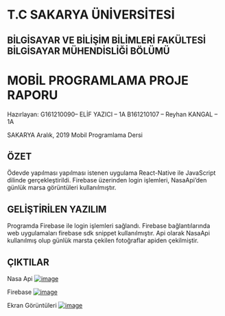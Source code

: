  # T.C SAKARYA ÜNİVERSİTESİ

## BİLGİSAYAR VE BİLİŞİM BİLİMLERİ FAKÜLTESİ BİLGİSAYAR MÜHENDİSLİĞİ BÖLÜMÜ
 # MOBİL PROGRAMLAMA PROJE RAPORU


Hazırlayan:
G161210090– ELİF YAZICI – 1A
B161210107 – Reyhan KANGAL – 1A

SAKARYA
Aralık, 2019
Mobil Programlama Dersi
                             
## ÖZET

Ödevde yapılması yapılması istenen uygulama React-Native ile JavaScript dilinde gerçekleştirildi. Firebase üzerinden login işlemleri, NasaApi’den günlük marsa görüntüleri kullanılmıştır.
  
## GELİŞTİRİLEN YAZILIM

Programda Firebase ile login işlemleri sağlandı. Firebase bağlantılarında web uygulamaları  firebase sdk snippet kullanılmıştır. 
Api olarak NasaApi kullanılmış olup günlük marsta çekilen fotoğraflar apiden çekilmiştir.

## ÇIKTILAR

Nasa Api
[![image](https://i.hizliresim.com/5NBbRD.png)](https://hizliresim.com/5NBbRD)

Firebase
[![image](https://i.hizliresim.com/bvWmj0.png)](https://hizliresim.com/bvWmj0)

Ekran Görüntüleri
[![image](https://i.hizliresim.com/r07ng1.jpg)](https://hizliresim.com/r07ng1)













